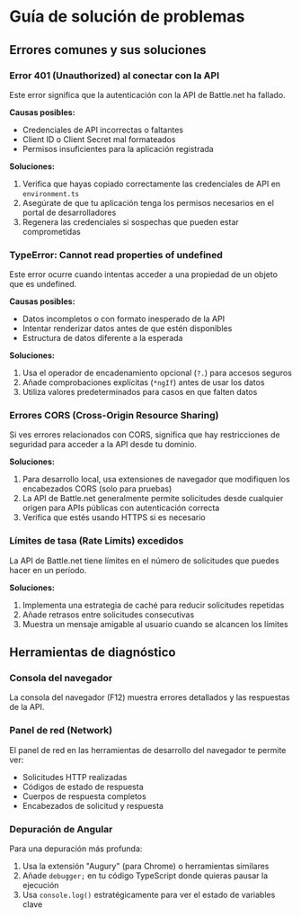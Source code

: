 # Guía de solución de problemas

## Errores comunes y sus soluciones

### Error 401 (Unauthorized) al conectar con la API

Este error significa que la autenticación con la API de Battle.net ha fallado.

**Causas posibles:**
- Credenciales de API incorrectas o faltantes
- Client ID o Client Secret mal formateados
- Permisos insuficientes para la aplicación registrada

**Soluciones:**
1. Verifica que hayas copiado correctamente las credenciales de API en `environment.ts`
2. Asegúrate de que tu aplicación tenga los permisos necesarios en el portal de desarrolladores
3. Regenera las credenciales si sospechas que pueden estar comprometidas

### TypeError: Cannot read properties of undefined

Este error ocurre cuando intentas acceder a una propiedad de un objeto que es undefined.

**Causas posibles:**
- Datos incompletos o con formato inesperado de la API
- Intentar renderizar datos antes de que estén disponibles
- Estructura de datos diferente a la esperada

**Soluciones:**
1. Usa el operador de encadenamiento opcional (`?.`) para accesos seguros
2. Añade comprobaciones explícitas (`*ngIf`) antes de usar los datos
3. Utiliza valores predeterminados para casos en que falten datos

### Errores CORS (Cross-Origin Resource Sharing)

Si ves errores relacionados con CORS, significa que hay restricciones de seguridad para acceder a la API desde tu dominio.

**Soluciones:**
1. Para desarrollo local, usa extensiones de navegador que modifiquen los encabezados CORS (solo para pruebas)
2. La API de Battle.net generalmente permite solicitudes desde cualquier origen para APIs públicas con autenticación correcta
3. Verifica que estés usando HTTPS si es necesario

### Límites de tasa (Rate Limits) excedidos

La API de Battle.net tiene límites en el número de solicitudes que puedes hacer en un período.

**Soluciones:**
1. Implementa una estrategia de caché para reducir solicitudes repetidas
2. Añade retrasos entre solicitudes consecutivas
3. Muestra un mensaje amigable al usuario cuando se alcancen los límites

## Herramientas de diagnóstico

### Consola del navegador
La consola del navegador (F12) muestra errores detallados y las respuestas de la API.

### Panel de red (Network)
El panel de red en las herramientas de desarrollo del navegador te permite ver:
- Solicitudes HTTP realizadas
- Códigos de estado de respuesta
- Cuerpos de respuesta completos
- Encabezados de solicitud y respuesta

### Depuración de Angular
Para una depuración más profunda:
1. Usa la extensión "Augury" (para Chrome) o herramientas similares
2. Añade `debugger;` en tu código TypeScript donde quieras pausar la ejecución
3. Usa `console.log()` estratégicamente para ver el estado de variables clave
